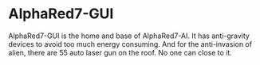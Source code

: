# AlphaRed7-GUI

AlphaRed7-GUI is the home and base of AlphaRed7-AI. It has anti-gravity devices to avoid too much energy consuming. And for the anti-invasion of alien, there are 55 auto laser gun on the roof. No one can close to it.